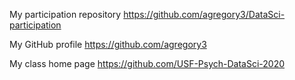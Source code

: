 
My participation repository
https://github.com/agregory3/DataSci-participation

My GitHub profile
https://github.com/agregory3

My class home page
https://github.com/USF-Psych-DataSci-2020

